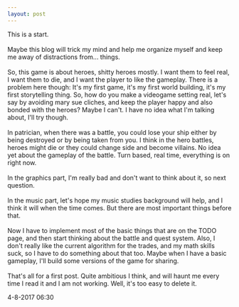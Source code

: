 ```yaml
---
layout: post
---
```


This is a start.<br><br>
Maybe this blog will trick my mind and help me organize myself and keep me away of distractions from... things.
<br><br>So, this game is about heroes, shitty heroes mostly. I want them to feel real, I want them to die, and I want the 
player to like the gameplay. There is a problem here though: It's my first game, it's my first world building, 
it's my first storytelling thing. So, how do you make a videogame setting real, let's say by avoiding mary sue cliches,
and keep the player happy and also bonded with the heroes? Maybe I can't. I have no idea what I'm talking
about, I'll try though. 
<br><br>In patrician, when there was a battle, you could lose your ship either by being destroyed or by being taken from you.
I think in the hero battles, heroes might die or they could change side and become villains. No idea yet about
the gameplay of the battle. Turn based, real time, everything is on right now.<br>
<br>In the graphics part, I'm really bad and don't want to think about it, so next question.<br>
<br>In the music part, let's hope my music studies background will help, and I think it will when the time comes. But
there are most important things before that.<br>
<br>Now I have to implement most of the basic things that are on the TODO page, and then start thinking about the battle
and quest system. Also, I don't really like the current algorithm for the trades, and my math skills suck, so I have to
do something about that too. Maybe when I have a basic gameplay, I'll build some versions of the game for sharing.
<br> <br>That's all for a first post. Quite ambitious I think, and will haunt me every time I read it and I am not working. Well,
 it's too easy to delete it.

 4-8-2017 06:30
